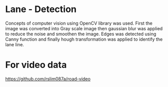 # Lane - Detection
Concepts of computer vision using OpenCV library was used. First the image was converted into Gray scale image then gaussian blur was applied to reduce the noise and smoothen the image. Edges was detected using Canny function and finally hough transformation was applied to identify the lane line. 
# For video data
https://github.com/rslim087a/road-video

